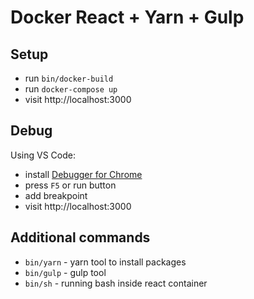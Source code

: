 # Docker React + Yarn + Gulp

## Setup

- run `bin/docker-build`
- run `docker-compose up`
- visit http://localhost:3000

## Debug

Using VS Code:
- install [Debugger for Chrome](https://code.visualstudio.com/blogs/2016/02/23/introducing-chrome-debugger-for-vs-code)
- press `F5` or run button
- add breakpoint
- visit http://localhost:3000

## Additional commands
- `bin/yarn` - yarn tool to install packages
- `bin/gulp` - gulp tool
- `bin/sh` - running bash inside react container